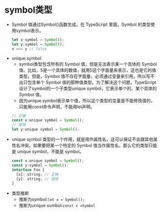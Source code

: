 # symbol类型
- Symbol 值通过Symbol()函数生成。在 TypeScript 里面，Symbol 的类型使用symbol表示。
  ```js
  let x:symbol = Symbol();
  let y:symbol = Symbol();
  x === y // false
  ```
- unique symbol
  - symbol类型包含所有的 Symbol 值，但是无法表示某一个具体的 Symbol 值。比如，5是一个具体的数值，就用5这个字面量来表示，这也是它的值类型。但是，Symbol 值不存在字面量，必须通过变量来引用，所以写不出只包含单个 Symbol 值的那种值类型。为了解决这个问题，TypeScript 设计了symbol的一个子类型unique symbol，它表示单个的、某个具体的 Symbol 值。
  - 因为unique symbol表示单个值，所以这个类型的变量是不能修改值的，只能用const命令声明，不能用let声明。
  ```js
  // 正确
  const x:unique symbol = Symbol();
  // 报错
  let y:unique symbol = Symbol();
  ```
- unique symbol 类型的一个作用，就是用作属性名，这可以保证不会跟其他属性名冲突。如果要把某一个特定的 Symbol 值当作属性名，那么它的类型只能是 unique symbol，不能是 symbol。
  ```js
  const x:unique symbol = Symbol();
  const y:symbol = Symbol();
  interface Foo {
    [x]: string; // 正确
    [y]: string; // 报错
  }
  ```
- 类型推断
  - 推断为symbol:`let x = Symbol();`
  - 推断为unique sumbol:`const x =Symbol`